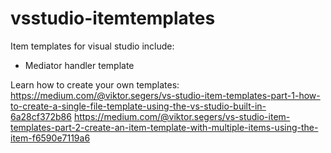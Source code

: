 # vsstudio-itemtemplates
Item templates for visual studio include:
- Mediator handler template

Learn how to create your own templates:
https://medium.com/@viktor.segers/vs-studio-item-templates-part-1-how-to-create-a-single-file-template-using-the-vs-studio-built-in-6a28cf372b86
https://medium.com/@viktor.segers/vs-studio-item-templates-part-2-create-an-item-template-with-multiple-items-using-the-item-f6590e7119a6
